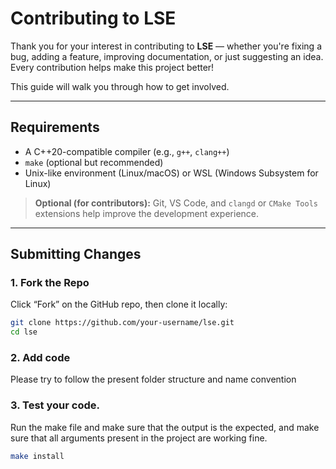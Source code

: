 # Contributing to LSE

Thank you for your interest in contributing to **LSE** — whether you're fixing a bug, adding a feature, improving documentation, or just suggesting an idea. Every contribution helps make this project better!

This guide will walk you through how to get involved.

---

## Requirements

- A C++20-compatible compiler (e.g., `g++`, `clang++`)
- `make` (optional but recommended)
- Unix-like environment (Linux/macOS) or WSL (Windows Subsystem for Linux)

> **Optional (for contributors):** Git, VS Code, and `clangd` or `CMake Tools` extensions help improve the development experience.

---

## Submitting Changes

### 1. Fork the Repo

Click “Fork” on the GitHub repo, then clone it locally:

```bash
git clone https://github.com/your-username/lse.git
cd lse
```

### 2. Add code

Please try to follow the present folder structure and name convention

### 3. Test your code.

Run the make file and make sure that the output is the expected, and make sure that all arguments present in the project are working fine.
```bash
make install
```


